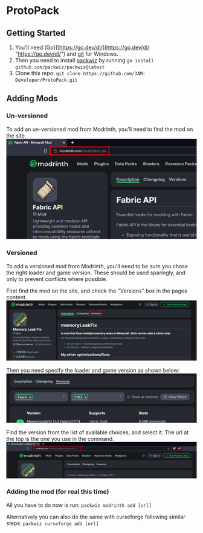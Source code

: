 
# ProtoPack

## Getting Started

1. You'll need [Go]([https://go.dev/dl/](https://go.dev/dl/ "https://go.dev/dl/") and [git](https://git-scm.com/) for Windows.
3. Then you need to install [packwiz](https://github.com/packwiz/packwiz) by running `go install github.com/packwiz/packwiz@latest`
4. Clone this repo: `git clone https://github.com/3AM-Developer/ProtoPack.git`


## Adding Mods

### Un-versioned 
To add an un-versioned mod from Modrinth, you'll need to find the mod on the site.
![unversioned mod url](https://github.com/3AM-Developer/ProtoPack/blob/master/resources/unversioned_mod.png)

### Versioned
To add a versioned mod from Modrinth, you'll need to be sure you chose the right loader and game version. These should be used sparingly, and only to prevent conflicts where possible.

First find the mod on the site, and check the "Versions" box in the pages content.
![select versions](https://github.com/3AM-Developer/ProtoPack/blob/master/resources/select_versions.png)

Then you need specify the loader and game version as shown below:
![specify loader and version](https://github.com/3AM-Developer/ProtoPack/blob/master/resources/specify_loader_and_gameversion.png)

Find the version from the list of available choices, and select it. The url at the top is the one you use in the command.
![found url](https://github.com/3AM-Developer/ProtoPack/blob/master/resources/versioned_mod.png)

### Adding the mod (for real this time)
All you have to do now is run:
`packwiz modrinth add [url]`

Alternatively you can also do the same with curseforge following similar steps:
`packwiz curseforge add [url]`

